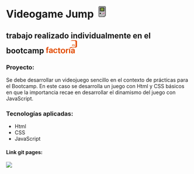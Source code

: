 # Videogame Jump  ![](images/retrogame1.png)

## trabajo realizado individualmente en el bootcamp ![](images/factoriaF5r.png)

### Proyecto:

 Se debe desarrollar un videojuego sencillo en el contexto de prácticas para el Bootcamp. 
 En este caso se desarrolla un juego con Html y CSS básicos en que la importancia recae en desarrollar el dinamismo del juego con JavaScript. 

### Tecnologías aplicadas:

- Html
- CSS
- JavaScript

    
#### Link git pages:




![](images/.png)
